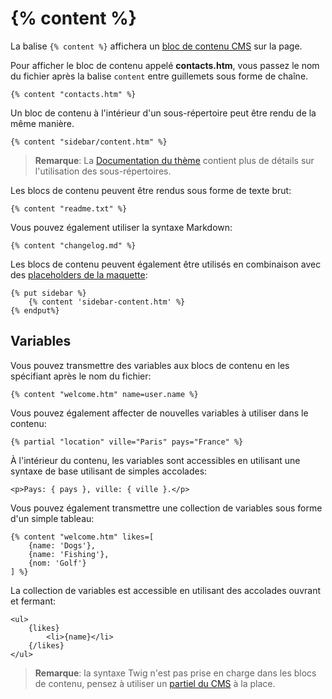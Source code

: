 # {% content %}

La balise `{% content %}` affichera un [bloc de contenu CMS](../cms/content) sur la page.

Pour afficher le bloc de contenu appelé **contacts.htm**, vous passez le nom du fichier après la balise `content` entre guillemets sous forme de chaîne.

    {% content "contacts.htm" %}

Un bloc de contenu à l'intérieur d'un sous-répertoire peut être rendu de la même manière.

    {% content "sidebar/content.htm" %}

> **Remarque**: La [Documentation du thème](../cms/themes#subdirectories) contient plus de détails sur l'utilisation des sous-répertoires.

Les blocs de contenu peuvent être rendus sous forme de texte brut:

    {% content "readme.txt" %}

Vous pouvez également utiliser la syntaxe Markdown:

    {% content "changelog.md" %}

Les blocs de contenu peuvent également être utilisés en combinaison avec des [placeholders de la maquette](../cms/layouts#placeholders):

    {% put sidebar %}
        {% content 'sidebar-content.htm' %}
    {% endput%}

<a name="variables"> </a>

## Variables

Vous pouvez transmettre des variables aux blocs de contenu en les spécifiant après le nom du fichier:

    {% content "welcome.htm" name=user.name %}

Vous pouvez également affecter de nouvelles variables à utiliser dans le contenu:

    {% partial "location" ville="Paris" pays="France" %}

À l'intérieur du contenu, les variables sont accessibles en utilisant une syntaxe de base utilisant de simples accolades:

    <p>Pays: { pays }, ville: { ville }.</p>

Vous pouvez également transmettre une collection de variables sous forme d'un simple tableau:

    {% content "welcome.htm" likes=[
        {name: 'Dogs'},
        {name: 'Fishing'},
        {nom: 'Golf'}
    ] %}

La collection de variables est accessible en utilisant des accolades ouvrant et fermant:

    <ul>
        {likes}
            <li>{name}</li>
        {/likes}
    </ul>

> **Remarque**: la syntaxe Twig n'est pas prise en charge dans les blocs de contenu, pensez à utiliser un [ partiel du CMS](../cms/partials) à la place.
